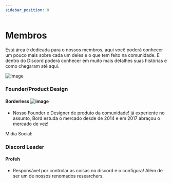 ```yaml
--- 
sidebar_position: 8
---
```


# Membros
Está área é dedicada para o nossos membros, aqui você poderá conhecer um pouco mais sobre cada um deles e o que tem feito na comunidade. E dentro do Discord poderá conhecer em muito mais detalhes suas histórias e como chegaram até aqui.

![image](https://github.com/user-attachments/assets/0b840c5b-33e1-4736-8fb3-d9d7a8732f69)


### Founder/Product Design

#### **Borderless**  ![image](https://github.com/user-attachments/assets/41e15fc5-5b10-4173-996c-408f47bb5ace)

 - Nosso Founder e Designer de produto da comunidade! já experiente no assunto, Bord estuda o mercado desde de 2014 e em 2017 abraçou o mercado de vez!


Midia Social: 

### Discord Leader
#### Profeh
 - Responsável por controlar as coisas no discord e o configura! Além de ser um de nossos renomados researchers.



